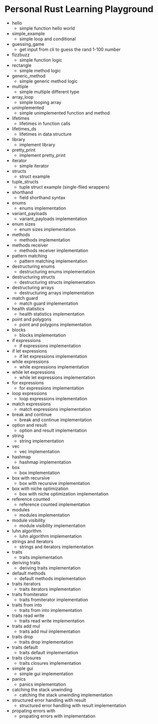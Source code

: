 # Personal Rust Learning Playground

- hello
  - simple function hello world
- simple_example
  - simple loop and conditional
- guessing_game
  - get input from cli to guess the rand 1-100 number
- fizzbuzz
  - simple function logic
- rectangle
  - simple method logic
- generic_method
  - simple generic method logic
- multiple
  - simple multiple different type
- array_loop
  - simple looping array
- unimplemented
  - simple unimplemented function and method
- lifetimes
  - lifetimes in function calls
- lifetimes_ds
  - lifetimes in data structure
- library
  - implement library
- pretty_print
  - implement pretty_print
- iterator
  - simple iterator
- structs
  - struct example
- tuple_structs
  - tuple struct example (single-flied wrappers)
- shorthand
  - field shorthand syntax
- enums
  - enums implementation
- variant_payloads
  - variant_payloads implementation
- enum sizes
  - enum sizes implementation
- methods
  - methods implementation
- methods receiver
  - methods receiver implementation
- pattern matching
  - pattern matching implementation
- destructuring enums
  - destructuring enums implementation
- destructuring structs
  - destructuring structs implementation
- destructuring arrays
  - destructuring arrays implementation
- match guard
  - match guard implementation
- health statistics
  - health statistics implementation
- point and polygons
  - point and polygons implementation
- blocks
  - blocks implementation
- if expressions
  - if expressions implementation
- if let expressions
  - if let expressions implementation
- while expressions
  - while expressions implementation
- while let expressions
  - while let expressions implementation
- for expressions
  - for expressions implementation
- loop expressions
  - loop expressions implementation
- match expressions
  - match expressions implementation
- break and continue
  - break and continue implementation
- option and result
  - option and result implementation
- string
  - string implementation
- vec
  - vec implementation
- hashmap
  - hashmap implementation
- box
  - box implementation
- box with recursive
  - box with recursive implementation
- box with niche optimization
  - box with niche optimization implementation
- reference counted
  - reference counted implementation
- modules
  - modules implementation
- module visibility
  - module visibility implementation
- luhn algorithm
  - luhn algorithm implementation
- strings and iterators
  - strings and iterators implementation
- traits
  - traits implementation
- deriving traits
  - deriving traits implementation
- default methods
  - default methods implementation
- traits iterators
  - traits iterators implementation
- traits fromiterator
  - traits fromiterator implementation
- traits from into
  - traits from into implementation
- traits read write
  - traits read write implementation
- traits add mul
  - traits add mul implementation
- traits drop
  - traits drop implementation
- traits default
  - traits default implementation
- traits closures
  - traits closures implementation
- simple gui
  - simple gui implementation
- panics
  - panics implementation
- catching the stack unwinding
  - catching the stack unwinding implementation
- structured error handling with result
  - structured error handling with result implementation
- propating errors with
  - propating errors with implementation
